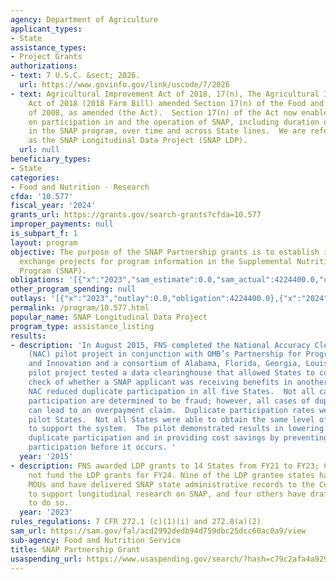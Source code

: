 ```yaml
---
agency: Department of Agriculture
applicant_types:
- State
assistance_types:
- Project Grants
authorizations:
- text: 7 U.S.C. &sect; 2026.
  url: https://www.govinfo.gov/link/uscode/7/2026
- text: Agricultural Improvement Act of 2018, 17(n), The Agricultural Improvement
    Act of 2018 (2018 Farm Bill) amended Section 17(n) of the Food and Nutrition Act
    of 2008, as amended (the Act).  Section 17(n) of the Act now enables research
    on participation in and the operation of SNAP, including duration of participation
    in the SNAP program, over time and across State lines.  We are referring to this
    as the SNAP Longitudinal Data Project (SNAP LDP).
  url: null
beneficiary_types:
- State
categories:
- Food and Nutrition - Research
cfda: '10.577'
fiscal_year: '2024'
grants_url: https://grants.gov/search-grants?cfda=10.577
improper_payments: null
is_subpart_f: 1
layout: program
objective: The purpose of the SNAP Partnership grants is to establish interstate data
  exchange projects for program information in the Supplemental Nutrition Assistance
  Program (SNAP).
obligations: '[{"x":"2023","sam_estimate":0.0,"sam_actual":4224400.0,"usa_spending_actual":4224400.0},{"x":"2024","sam_estimate":0.0,"sam_actual":0.0,"usa_spending_actual":0.0},{"x":"2025","sam_estimate":0.0,"sam_actual":5000000.0,"usa_spending_actual":0.0}]'
other_program_spending: null
outlays: '[{"x":"2023","outlay":0.0,"obligation":4224400.0},{"x":"2024","outlay":0.0,"obligation":0.0},{"x":"2025","outlay":0.0,"obligation":0.0}]'
permalink: /program/10.577.html
popular_name: SNAP Longitudinal Data Project
program_type: assistance_listing
results:
- description: 'In August 2015, FNS completed the National Accuracy Clearinghouse
    (NAC) pilot project in conjunction with OMB’s Partnership for Program Integrity
    and Innovation and a consortium of Alabama, Florida, Georgia, Louisiana and Mississippi.  The
    pilot project tested a data clearinghouse that allowed States to conduct a real-time
    check of whether a SNAP applicant was receiving benefits in another pilot State.  The
    NAC reduced duplicate participation in all five States.  Not all cases of duplicate
    participation are determined to be fraud; however, all cases of duplicate participation
    can lead to an overpayment claim.  Duplicate participation rates were low between
    pilot States.  Not all States were able to obtain the same level of automation
    to support the system.  The pilot demonstrated results in lowering instances of
    duplicate participation and in providing cost savings by preventing duplicate
    participation before it occurs. '
  year: '2015'
- description: FNS awarded LDP grants to 14 States from FY21 to FY23; Congress did
    not fund the LDP grants for FY24. Nine of the LDP grantee states have completed
    MOUs and have delivered SNAP state administrative records to the Census Bureau
    to support longitudinal research on SNAP, and four others have draft agreements
    to do so.
  year: '2023'
rules_regulations: 7 CFR 272.1 (c)(1)(i) and 272.8(a)(2)
sam_url: https://sam.gov/fal/acd2992dedb94d759dbc25dcc60ac0a9/view
sub-agency: Food and Nutrition Service
title: SNAP Partnership Grant
usaspending_url: https://www.usaspending.gov/search/?hash=c79c2afa4a92932062c54277ffa83eeb
---
```

